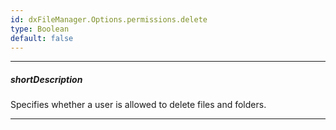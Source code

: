 ```yaml
---
id: dxFileManager.Options.permissions.delete
type: Boolean
default: false
---
```

---
##### shortDescription
Specifies whether a user is allowed to delete files and folders.

---
